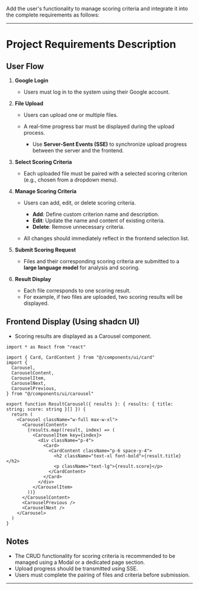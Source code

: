Add the user's functionality to manage scoring criteria and integrate it into the complete requirements as follows:

---

# Project Requirements Description

## User Flow

1. **Google Login**

   * Users must log in to the system using their Google account.

2. **File Upload**

   * Users can upload one or multiple files.
   * A real-time progress bar must be displayed during the upload process.

     * Use **Server-Sent Events (SSE)** to synchronize upload progress between the server and the frontend.

3. **Select Scoring Criteria**

   * Each uploaded file must be paired with a selected scoring criterion (e.g., chosen from a dropdown menu).

4. **Manage Scoring Criteria**

   * Users can add, edit, or delete scoring criteria.

     * **Add**: Define custom criterion name and description.
     * **Edit**: Update the name and content of existing criteria.
     * **Delete**: Remove unnecessary criteria.
   * All changes should immediately reflect in the frontend selection list.

5. **Submit Scoring Request**

   * Files and their corresponding scoring criteria are submitted to a **large language model** for analysis and scoring.

6. **Result Display**

   * Each file corresponds to one scoring result.
   * For example, if two files are uploaded, two scoring results will be displayed.

## Frontend Display (Using shadcn UI)

* Scoring results are displayed as a Carousel component.

```tsx
import * as React from "react"

import { Card, CardContent } from "@/components/ui/card"
import {
  Carousel,
  CarouselContent,
  CarouselItem,
  CarouselNext,
  CarouselPrevious,
} from "@/components/ui/carousel"

export function ResultCarousel({ results }: { results: { title: string; score: string }[] }) {
  return (
    <Carousel className="w-full max-w-xl">
      <CarouselContent>
        {results.map((result, index) => (
          <CarouselItem key={index}>
            <div className="p-4">
              <Card>
                <CardContent className="p-6 space-y-4">
                  <h2 className="text-xl font-bold">{result.title}</h2>
                  <p className="text-lg">{result.score}</p>
                </CardContent>
              </Card>
            </div>
          </CarouselItem>
        ))}
      </CarouselContent>
      <CarouselPrevious />
      <CarouselNext />
    </Carousel>
  )
}
```

## Notes

* The CRUD functionality for scoring criteria is recommended to be managed using a Modal or a dedicated page section.
* Upload progress should be transmitted using SSE.
* Users must complete the pairing of files and criteria before submission.

---